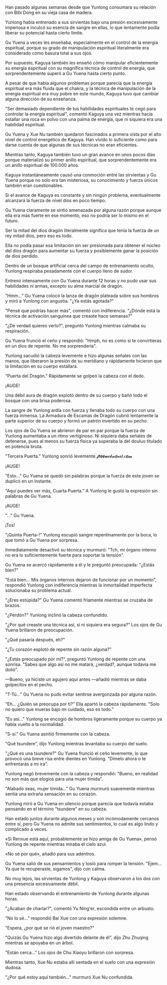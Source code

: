 
Han pasado algunas semanas desde que Yunlong consumara su relación con Bibi Dong en su vieja casa de madera.

Yunlong había entrenado a sus sirvientas bajo una presión excesivamente imperiosa e inculcó su esencia de sangre en ellas, lo que lentamente podía liberar su potencial hasta cierto límite.

Gu Yuena a veces les enseñaba, especialmente en el control de la energía espiritual, porque su grado de manipulación espiritual literalmente era considerado como basura total a sus ojos.

Por supuesto, Kaguya también les enseñó cómo manipular eficientemente su energía espiritual con su magnífica técnica de control de energía, que sorprendentemente superó a Gu Yuena hasta cierto punto.

A pesar de que había algunos problemas porque parecía que la energía espiritual era más fluida que el chakra, y la técnica de manipulación de la energía espiritual era muy pobre en este mundo, Kaguya tuvo que cambiar alguna dirección de su enseñanza.

"Ser demasiado dependiente de tus habilidades espirituales te cegó para controlar la energía espiritual", comentó Kaguya una vez mientras hacía estallar una roca en polvo con una palma de energía, que ni siquiera era una habilidad espiritual.

Gu Yuena y Xue Nu también quedaron fascinados a primera vista por el alto nivel de control energético de Kaguya. Han vivido lo suficiente como para darse cuenta de que algunas de sus técnicas no eran eficientes.

Mientras tanto, Kaguya también tuvo un gran avance en unos pocos días porque materializó su primer anillo espiritual, que sorprendentemente era un anillo espiritual de 100.000 años.

Kaguya instantáneamente causó una conmoción entre las sirvientas y Gu Yuena porque no solo era tan misteriosa, su conocimiento y fuerza únicos también eran cuestionables.

Si el avance de Kaguya es constante y sin ningún problema, eventualmente alcanzará la fuerza de nivel dios en poco tiempo.

Gu Yuena claramente se sintió amenazada por alguna razón porque aunque ella era más fuerte en ese momento, eso no podría ser lo mismo en el futuro.

Ser la mitad del dios dragón literalmente significa que tenía la fuerza de un rey mitad dios, pero eso es todo.

Ella no podía pasar esa limitación sin ser presionada para obtener el núcleo del dios dragón para aumentar su fuerza y ​​posiblemente ganar la posición de dios perdido.

Dentro de un bosque artificial cerca del campo de entrenamiento oculto, Yunlong respiraba pesadamente con el cuerpo lleno de sudor.

Entrenó intensamente con Gu Yuena durante 12 horas y no pudo usar sus habilidades ni armas, excepto su alma marcial de dragón.

"Hmm..." Gu Yuena colocó la lanza de dragón plateada sobre sus hombros y miró a Yunlong con angustia. "¿Ya estás agotada?"

"Pensé que podrías hacer más", comentó con indiferencia. "¿Dónde está la técnica de activación sanguínea que creaste hace semanas?"

"¿De verdad quieres verlo?", preguntó Yunlong mientras calmaba su respiración.

Gu Yuena frunció el ceño y respondió: "Hmph, no es como si te convirtieras en un dios de repente. No me sorprendería".

Yunlong sacudió la cabeza levemente e hizo algunas señales con las manos, que liberaron la presión de su meridiano y rápidamente hicieron que la limitación en su cuerpo estallara.

"Puerta del Dragón." Rápidamente se golpeó la cabeza con el dedo.

¡AUGE!

Una débil aura de dragón explotó dentro de su cuerpo y bañó todo el bosque con una brisa poderosa.

La sangre de Yunlong ardía con fuerza y ​​​​llenaba todo su cuerpo con una fuerza inmensa. La Armadura de Escamas de Dragón cubrió lentamente la parte superior de su cuerpo y formó un patrón invertido en su pecho.

Los ojos de Gu Yuena se abrieron de par en par porque la fuerza de Yunlong aumentaba a un ritmo vertiginoso. Ni siquiera daba señales de detenerse, pues al menos su fuerza física ya superaba la del douluo titulado en potencia bruta.

"Tercera Puerta." Yunlong sonrió levemente.𝓯𝙧𝙚𝙚𝔀𝒆𝓫𝓷𝙤𝓿𝒆𝙡.𝒄𝙤𝓶

¡AUGE!

"Esto..." Gu Yuena se quedó sin palabras porque la fuerza de este joven se duplicó en un instante.

"Aquí puedes ver más, Cuarta Puerta." A Yunlong le gustó la expresión sin palabras de Gu Yuena.

¡AUGE!

"..." Gu Yuena.

¡Tos!

"¡Quinta Puerta-!" Yunlong escupió sangre repentinamente por la boca, lo que tomó a Gu Yuena por sorpresa.

Inmediatamente desactivó su técnica y murmuró: "Tch, mi órgano interno no era lo suficientemente fuerte para soportar la tensión".

Gu Yuena se acercó rápidamente a él y le preguntó preocupada: "¿Estás bien?"

"Está bien... Mis órganos internos dejaron de funcionar por un momento", respondió Yunlong con indiferencia mientras la inmortalidad imperfecta solucionaba su problema actual.

"¿Eres estúpida?" Gu Yuena comentó fríamente mientras se cruzaba de brazos.

"¿Perdón?" Yunlong inclinó la cabeza confundido.

"¿Por qué creaste una técnica así, si ni siquiera era segura?" Los ojos de Gu Yuena brillaron de preocupación.

"¿Qué pasaría después, eh?"

"¿Tu corazón explotó de repente sin razón alguna?"

"¿Estás preocupado por mí?", preguntó Yunlong de repente con una sonrisa. "Sabes que algo así no me matará, ¿verdad?, aunque todavía me dolió".

—Bueno, ya hiciste un agujero aquí antes —añadió mientras se daba golpecitos en el pecho.

"T-Tú..." Gu Yuena no pudo evitar sentirse avergonzada por alguna razón.

"Eh... ¿Quién se preocupa por ti?" Ella apartó la cabeza rápidamente. "Solo no quiero que mueras bajo mi cuidado, eso es todo."

"Es así..." Yunlong se encogió de hombros ligeramente porque su cuerpo ya había vuelto a la normalidad.

"S-sí." Gu Yuena asintió firmemente con la cabeza.

"Qué tsundere", dijo Yunlong mientras levantaba su cuerpo del suelo.

"¿Qué es una tsundere?" Gu Yuena frunció el ceño levemente, lo que provocó una breve risa entre dientes en Yunlong. "Dímelo ahora o te enfrentarás a mi ira".

Yunlong negó brevemente con la cabeza y respondió: "Bueno, en realidad no son más que elogios para una mujer tímida".

"Alabado seas, mujer tímida..." Gu Yuena murmuró suavemente mientras sentía una extraña sensación en su corazón.

Yunlong miró a Gu Yuena en silencio porque parecía que todavía estaba pensando en el término "tsundere" en su cabeza.

Han estado juntos durante algunos meses y son incómodamente cercanos entre sí, pero Gu Yuena no admite sus sentimientos, lo cual es algo lindo y complicado a veces.

«Si Renxue está aquí, probablemente se hizo amiga de Gu Yuena», pensó Yunlong de repente mientras miraba el cielo azul.

«No sé por qué», añadió para sus adentros.

Gu Yuena salió de sus pensamientos y tosió para romper la tensión. "Ejem... Ya que te recuperaste, sigamos", dijo con calma.

No muy lejos, las sirvientas de Yunlong y Kaguya observaron a los dos con una presencia excesivamente débil.

Han estado observando el entrenamiento de Yunlong durante algunas horas.

"¿Acaban de charlar?", comentó Yu Ning'er, escondida entre un arbusto.

"No lo sé..." respondió Bai Xue con una expresión solemne.

"Espera, ¿por qué se rió el joven maestro?"

"Quizás Gu Yuena hizo algo divertido delante de él", dijo Zhu Zhuqing mientras se apoyaba en un árbol.

"Están cerca..." Los ojos de Chu Xiaoyu brillaron con sorpresa.

Mientras tanto, Xue Nu estaba allí sentada en el suelo con una expresión dudosa.

"¿Por qué estoy aquí también..." murmuró Xue Nu confundida.